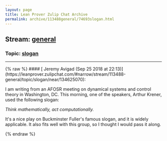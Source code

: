 ```yaml
---
layout: page
title: Lean Prover Zulip Chat Archive 
permalink: archive/113488general/74693slogan.html
---
```


## Stream: [general](https://leanprover-community.github.io/archive/113488general/index.html)
### Topic: [slogan](https://leanprover-community.github.io/archive/113488general/74693slogan.html)

---

<base href="https://leanprover.zulipchat.com">
{% raw %}
#### [ Jeremy Avigad (Sep 25 2018 at 22:13)](https://leanprover.zulipchat.com/#narrow/stream/113488-general/topic/slogan/near/134625070):
<p>I am writing from an AFOSR meeting on dynamical systems and control theory in Washington, DC. This morning, one of the speakers, Arthur Krener, used the following slogan:</p>
<p><em>Think mathematically, act computationally.</em></p>
<p>It's a nice play on Buckminster Fuller's famous slogan, and it is widely applicable. It also fits well with this group, so I thought I would pass it along.</p>


{% endraw %}
